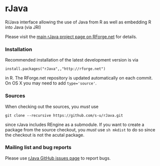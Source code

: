 # rJava
R/Java interface allowing the use of Java from R as well as embedding
R into Java (via JRI)

Please visit the [main rJava project page on
RForge.net](http://rforge.net) for details.

### Installation

Recommended installation of the latest development version is via

    install.packages("rJava",,"http://rforge.net")

in R. The RForge.net repository is updated automatically on each
commit. On OS X you may need to add `type='source'`.

### Sources

When checking out the sources, you *must* use

    git clone --recursive https://github.com/s-u/rJava.git

since rJava includes REngine as a submodule. If you want to create a
package from the source checkout, you *must* use `sh mkdist` to do so
since the checkout is not the acutal package.

### Mailing list and bug reports

Please use [rJava GitHub issues page](https://github.com/s-u/rJava/issues) to report bugs.


